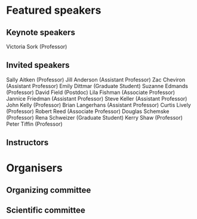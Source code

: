 # Featured speakers

## Keynote speakers

Victoria Sork (Professor)

## Invited speakers

Sally Aitken (Professor)
Jill Anderson (Assistant Professor)
Zac Cheviron (Assistant Professor)
Emily Dittmar (Graduate Student)
Suzanne Edmands (Professor)
David Field (Postdoc)
Lila Fishman (Associate Professor)
Jannice Friedman (Assistant Professor)
Steve Keller (Assistant Professor)
John Kelly (Professor)
Brian Langerhans (Assistant Professor)
Curtis Lively (Professor)
Robert Reed (Associate Professor)
Douglas Schemske (Professor)
Rena Schweizer (Graduate Student)
Kerry Shaw (Professor)
Peter Tiffin (Professor)


## Instructors


# Organisers


## Organizing committee


## Scientific committee
